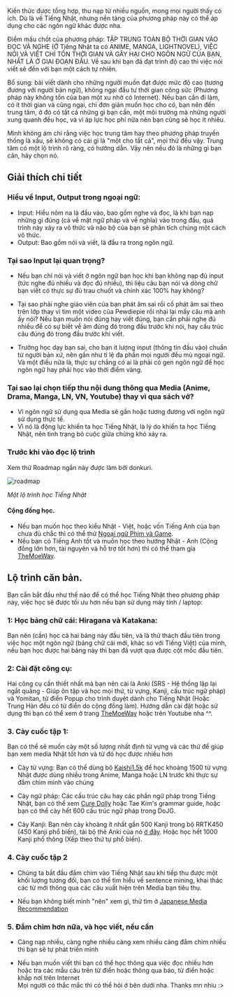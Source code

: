 Kiến thức được tổng hợp, thu nạp từ nhiều nguồn, mong mọi người thấy có ích. Dù là về Tiếng Nhật, nhưng nền tảng của phương pháp này có thể áp dụng cho các ngôn ngữ khác được nha.  
  
Điểm mấu chốt của phương pháp: TẬP TRUNG TOÀN BỘ THỜI GIAN VÀO ĐỌC VÀ NGHE (Ở Tiếng Nhật ta có ANIME, MANGA, LIGHTNOVEL), VIỆC NÓI VÀ VIẾT CHỈ TỐN THỜI GIAN VÀ GÂY HẠI CHO NGÔN NGỮ CỦA BẠN, NHẤT LÀ Ở GIAI ĐOẠN ĐẦU. Về sau khi bạn đã đạt trình độ cao thì việc nói viết sẽ đến với bạn một cách tự nhiên.  
  
Bổ sung: bài viết dành cho những người muốn đạt được mức độ cao (tương đương với người bản ngữ), không ngại đầu tư thời gian công sức (Phương pháp này không tốn của bạn một xu nhờ có Internet). Nếu bạn cần đi làm, có ít thời gian và cũng ngại, chỉ đơn giản muốn học cho có, bạn nên đến trung tâm, ở đó có tất cả những gì bạn cần, một môi trường mà những người xung quanh đều học, và vì áp lực học phí nữa nên bạn cũng sẽ học ít nhiêu.  
  
Mình không ám chỉ rằng việc học trung tâm hay theo phương pháp truyền thống là xấu, sẽ không có cái gì là "một cho tất cả", mọi thứ đều vậy. Trung tâm có một lộ trình rõ ràng, có hướng dẫn. Vậy nên nếu đó là những gì bạn cân, hãy chọn nó.  
  
## Giải thích chi tiết  
  
### Hiểu về Input, Output trong ngoại ngữ:  

- Input: Hiểu nôm na là đầu vào, bao gồm nghe và đọc, là khi bạn nạp những gì đúng (cả về mặt ngữ pháp và về nghĩa) vào trong đầu, quá trình này xảy ra vô thức và não bộ của bạn sẽ phân tích chúng một cách vô thức.
- Output: Bao gồm nói và viết, là đầu ra trong ngôn ngữ.

### Tại sao Input lại quan trọng?

- Nếu bạn chỉ nói và viết ở ngôn ngữ bạn học khi bạn không nạp đủ input (tức nghe đủ nhiều và đọc đủ nhiều), thì liệu câu bạn nói và dòng chữ bạn viết có thực sự đủ trau chuốt và chính xác 100% hay không? 

- Tại sao phải nghe giáo viên của bạn phát âm sai rồi cố phát âm sai theo trên lớp thay vì tìm một video của Pewdiepie rồi nhại lại mấy câu mà anh ấy nói? Nếu bạn muốn nói đúng hay viết đúng, bạn cần phải nghe đủ nhiều để có sự biết về âm đúng đó trong đầu trước khi nói, hay cấu trúc câu đúng đó trong đầu trước khi viết.

- Trường học dạy bạn sai, cho bạn ít lượng input (thông tin đầu vào) chuẩn từ người bản xứ, nên gần như tỉ lệ đa phần mọi người đều mù ngoại ngữ. Và một điều nữa là, thực sự chẳng có ai là phải có gen ngôn ngữ để học ngôn ngữ hay phải học vào thời điểm vàng.
  
### Tại sao lại chọn tiếp thu nội dung thông qua Media (Anime, Drama, Manga, LN, VN, Youtube) thay vì qua sách vở?  

- Vì ngôn ngữ sử dụng qua Media sẽ gần hoặc tương đương với ngôn ngữ sử dụng thực tế.
- Vì nó là động lực khiến ta học Tiếng Nhật, là lý do khiến ta học Tiếng Nhật, nên tình trạng bỏ cuộc giữa chừng khó xảy ra.

### Trước khi vào đọc lộ trình
Xem thử Roadmap ngắn này được làm bởi donkuri.

![roadmap](https://donkuri.github.io/learn-japanese/img/jp-flowchart.png)

_Một lộ trình học Tiếng Nhật_

#### Cộng đồng học.  

- Nếu bạn muốn học theo kiểu Nhật - Việt, hoặc vốn Tiếng Anh của bạn chưa đủ chắc thì có thể thử [Ngoại ngữ Phim và Game](https://www.youtube.com/@NgoainguPhimvaGame).
- Nếu bạn có Tiếng Anh tốt và muốn học theo hướng Nhật - Anh (Cộng đồng lớn hơn, tài nguyên và hỗ trợ tốt hơn) thì có thể tham gia [TheMoeWay](http://learnjapanese.moe/).

  
## Lộ trình căn bản.  
Bạn cần bắt đầu như thế nào để có thể học Tiếng Nhật theo phương pháp này, việc học sẽ được tối ưu hơn nếu bạn sử dụng máy tính / laptop:  

### 1: Học bảng chữ cái: Hiragana và Katakana:  
Bạn nên (cần) học cả hai bảng này đầu tiên, và là thử thách đầu tiên trong việc học một ngôn ngữ (bảng chữ cái mới, khác so với Tiếng Việt) của mình, nếu bạn học được hai bảng này thì bạn đã vượt qua được cột mốc đầu tiên.  

### 2: Cài đặt công cụ:  
Hai công cụ cần thiết nhất mà bạn nên cài là Anki (SRS - Hệ thống lặp lại ngắt quãng - Giúp ôn tập và học mọi thứ, từ vựng, Kanji, cấu trúc ngữ pháp) và Yomitan, từ điển Popup cho trình duyệt dành cho Tiếng Nhật (Hoặc Trung Hàn đều có từ điển do cộng đồng làm). Hướng dẫn cài đặt hoặc sử dụng thì bạn có thể xem ở trang [TheMoeWay](http://learnjapanese.moe/) hoặc trên Youtube nha ^^.  

### 3. Cày cuốc tập 1:  
Bạn có thể sẽ muốn cày một số lượng nhất định từ vựng và các thứ để giúp bạn xem media Nhật tốt hơn và từ đó học được nhiều hơn  

- Cày từ vựng: Bạn có thể dùng bộ [Kaishi1.5k](https://github.com/donkuri/Kaishi) để học khoảng 1500 từ vựng Nhật được dùng nhiều trong Anime, Manga hoặc LN trước khi thực sự đắm chìm mình vào chúng

- Cày ngữ pháp: Các cấu trúc câu hay các phần ngữ pháp trong Tiếng Nhật, bạn có thể xem [Cure Dolly](https://www.youtube.com/playlist?list=PLg9uYxuZf8x_A-vcqqyOFZu06WlhnypWj) hoặc Tae Kim's grammar guide, hoặc bạn có thể cày hết 600 cấu trúc ngữ pháp trong DoJG.

- Cày Kanji: Bạn nên cày khoảng ít nhất gần 500 Kanji trong bộ RRTK450 (450 Kanji phổ biến), tải bộ thẻ Anki của nó [ở đây](https://mega.nz/file/2SJiWC4b#hL98qtC_hiLlQDg0LqVJoqD2-5ywT2Nwd4kjROY_KwQ). Hoặc học hết 1000 Kanji phổ thông (Xếp theo thứ tự phổ biến).

### 4. Cày cuốc tập 2  

- Chúng ta bắt đầu đắm chìm vào Tiếng Nhật sau khi tiếp thu được một khối lượng tương đối, bạn có thể tìm hiểu về sentence mining, khai thác các từ mới thông qua các câu xuất hiện trên Media bạn tiêu thụ.

- Nếu bạn không biết mình "nên" xem gì, thử tìm ở [Japanese Media Recommendation](https://ixrec.neocities.org/immersion/)

### 5. Đắm chìm hơn nữa, và học viết, nếu cần  

- Càng nạp nhiều, càng nghe nhiều càng xem nhiều càng đắm chìm nhiều thì bạn sẽ tự phát triển mình

- Nếu bạn muốn viết thì bạn có thể học thông qua việc đọc nhiều hơn hoặc tra các mẫu câu trên từ điển hoặc thông qua báo, từ điển hoặc khắp nơi trên Internet  
Mọi người có thắc mắc thì có thể hỏi ở bên dưới nha. Thanks mn nhìu :>